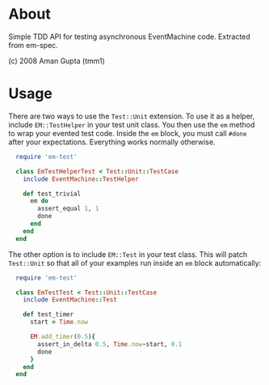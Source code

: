 About
=====

Simple TDD API for testing asynchronous EventMachine code. Extracted from em-spec.

(c) 2008 Aman Gupta (tmm1)

Usage
=====

There are two ways to use the `Test::Unit` extension.  To use it as a helper, include `EM::TestHelper` in your test unit class.  You then use the `em` method to wrap your evented test code.  Inside the `em` block, you must call `#done` after your expectations.  Everything works normally otherwise.

```ruby
  require 'em-test'

  class EmTestHelperTest < Test::Unit::TestCase
    include EventMachine::TestHelper

    def test_trivial
      em do
        assert_equal 1, 1
        done
      end
    end
  end
```

The other option is to include `EM::Test` in your test class.  This will patch `Test::Unit` so that all of your examples run inside an `em` block automatically:

```ruby
  require 'em-test'

  class EmTestTest < Test::Unit::TestCase
    include EventMachine::Test

    def test_timer
      start = Time.now

      EM.add_timer(0.5){
        assert_in_delta 0.5, Time.now-start, 0.1
        done
      }
    end
  end
```


